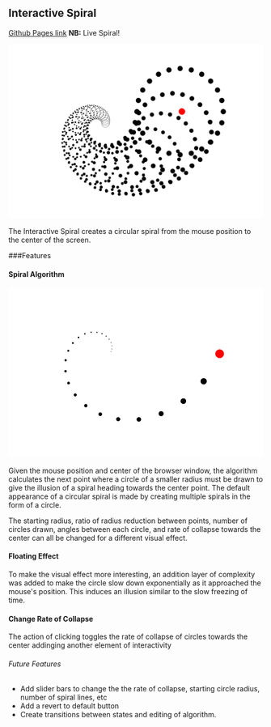 ## Interactive Spiral

[Github Pages link][github-pages] **NB:** Live Spiral!

[github-pages]: http://gregferg.github.io/interactive_spiral/

![circle_spiral](./readme_photos/circle_spiral.png)

The Interactive Spiral creates a circular spiral from the mouse position to the center of the screen.

###Features

#### Spiral Algorithm

![basic_spiral](./readme_photos/basic_spiral.png)


Given the mouse position and center of the browser window, the algorithm calculates the next point where a circle of a smaller radius must be drawn to give the illusion of a spiral heading towards the center point. The default appearance of a circular spiral is made by creating multiple spirals in the form of a circle.

The starting radius, ratio of radius reduction between points, number of circles drawn, angles between each circle, and rate of collapse towards the center can all be changed for a different visual effect.


#### Floating Effect

To make the visual effect more interesting, an addition layer of complexity was added to make the circle slow down exponentially as it approached the mouse's position. This induces an illusion similar to the slow freezing of time.


#### Change Rate of Collapse

The action of clicking toggles the rate of collapse of circles towards the center addinging another element of interactivity


###### Future Features

* Add slider bars to change the the rate of collapse, starting circle radius, number of spiral lines, etc
* Add a revert to default button
* Create transitions between states and editing of algorithm.

